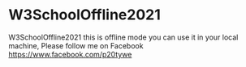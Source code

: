 # W3SchoolOffline2021
W3SchoolOffline2021 this is offline mode you can use it in your local machine, Please follow me on Facebook https://www.facebook.com/p20tywe
